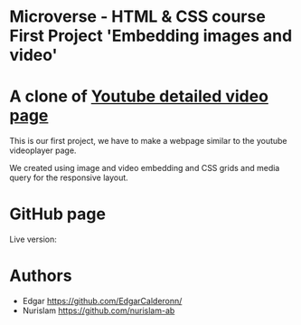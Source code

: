 # Microverse - HTML & CSS course First Project 'Embedding images and video'

# A clone of [Youtube detailed video page](https://youtu.be/rOO9sRDtgTE)

This is our first project, we have to make a webpage similar to the youtube videoplayer page.

We created using image and video embedding and CSS grids and media query for the responsive layout.

# GitHub page
Live version:

# Authors
* Edgar https://github.com/EdgarCalderonn/
* Nurislam https://github.com/nurislam-ab
